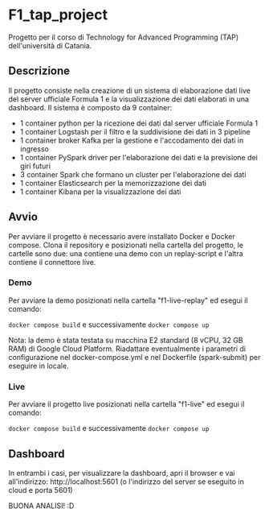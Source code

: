 # F1_tap_project
Progetto per il corso di Technology for Advanced Programming (TAP) dell'università di Catania. 

## Descrizione
Il progetto consiste nella creazione di un sistema di elaborazione dati live del server ufficiale Formula 1 e la visualizzazione dei dati elaborati in una dashboard. Il sistema è composto da 9 container: 
- 1 container python per la ricezione dei dati dal server ufficiale Formula 1
- 1 container Logstash per il filtro e la suddivisione dei dati in 3 pipeline
- 1 container broker Kafka per la gestione e l'accodamento dei dati in ingresso
- 1 container PySpark driver per l'elaborazione dei dati e la previsione dei giri futuri
- 3 container Spark che formano un cluster per l'elaborazione dei dati
- 1 container Elasticsearch per la memorizzazione dei dati
- 1 container Kibana per la visualizzazione dei dati


## Avvio
Per avviare il progetto è necessario avere installato Docker e Docker compose.
Clona il repository e posizionati nella cartella del progetto, le cartelle sono due: una contiene una demo con un replay-script e l'altra contiene il connettore live.

### Demo
Per avviare la demo posizionati nella cartella "f1-live-replay" ed esegui il comando:

```docker compose build```
e successivamente
```docker compose up```

Nota: la demo è stata testata su macchina E2 standard (8 vCPU, 32 GB RAM) di Google Cloud Platform. Riadattare eventualmente i parametri di configurazione nel docker-compose.yml e nel Dockerfile (spark-submit) per eseguire in locale.

### Live
Per avviare il progetto live posizionati nella cartella "f1-live" ed esegui il comando:

```docker compose build```
e successivamente
```docker compose up```


## Dashboard
In entrambi i casi, per visualizzare la dashboard, apri il browser e vai all'indirizzo: http://localhost:5601  (o l'indirizzo del server se eseguito in cloud e porta 5601)



BUONA  ANALISI! :D
